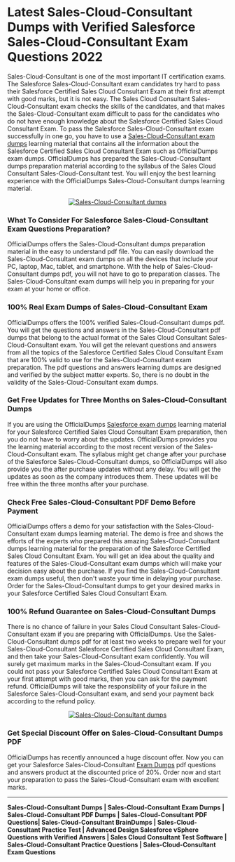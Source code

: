 <h1><strong>Latest Sales-Cloud-Consultant Dumps with Verified Salesforce Sales-Cloud-Consultant Exam Questions 2022</strong></h1>

<p>Sales-Cloud-Consultant is one of the most important IT certification exams. The Salesforce Sales-Cloud-Consultant exam candidates try hard to pass their Salesforce Certified Sales Cloud Consultant Exam at their first attempt with good marks, but it is not easy. The Sales Cloud Consultant Sales-Cloud-Consultant exam checks the skills of the candidates, and that makes the Sales-Cloud-Consultant exam difficult to pass for the candidates who do not have enough knowledge about the Salesforce Certified Sales Cloud Consultant Exam. To pass the Salesforce Sales-Cloud-Consultant exam successfully in one go, you have to use a <a href="https://officialdumps.com/updated/salesforce/sales-cloud-consultant-exam-dumps/">Sales-Cloud-Consultant exam dumps</a> learning material that contains all the information about the Salesforce Certified Sales Cloud Consultant Exam such as OfficialDumps exam dumps. OfficialDumps has prepared the Sales-Cloud-Consultant dumps preparation material according to the syllabus of the Sales Cloud Consultant Sales-Cloud-Consultant test. You will enjoy the best learning experience with the OfficialDumps Sales-Cloud-Consultant dumps learning material.</p>

<center><a href="https://officialdumps.com/updated/salesforce/sales-cloud-consultant-exam-dumps/" rel="nofollow"><img alt="Sales-Cloud-Consultant dumps" src="https://i.imgur.com/0PJTqnX.jpg"></a></center>

<h3><strong>What To Consider For Salesforce Sales-Cloud-Consultant Exam Questions Preparation?</strong></h3>

<p>OfficialDumps offers the Sales-Cloud-Consultant dumps preparation material in the easy to understand pdf file. You can easily download the Sales-Cloud-Consultant exam dumps on all the devices that include your PC, laptop, Mac, tablet, and smartphone. With the help of Sales-Cloud-Consultant dumps pdf, you will not have to go to preparation classes. The Sales-Cloud-Consultant exam dumps will help you in preparing for your exam at your home or office.</p>

<h3><strong>100% Real Exam Dumps of Sales-Cloud-Consultant Exam</strong></h3>

<p>OfficialDumps offers the 100% verified Sales-Cloud-Consultant dumps pdf. You will get the questions and answers in the Sales-Cloud-Consultant pdf dumps that belong to the actual format of the Sales Cloud Consultant Sales-Cloud-Consultant exam. You will get the relevant questions and answers from all the topics of the Salesforce Certified Sales Cloud Consultant Exam that are 100% valid to use for the Sales-Cloud-Consultant exam preparation. The pdf questions and answers learning dumps are designed and verified by the subject matter experts. So, there is no doubt in the validity of the Sales-Cloud-Consultant exam dumps.</p>

<h3><strong>Get Free Updates for Three Months on Sales-Cloud-Consultant Dumps</strong></h3>

<p>If you are using the OfficialDumps <a href="https://officialdumps.com/product-category/salesforce">Salesforce exam dumps</a> learning material for your Salesforce Certified Sales Cloud Consultant Exam preparation, then you do not have to worry about the updates. OfficialDumps provides you the learning material according to the most recent version of the Sales-Cloud-Consultant exam. The syllabus might get change after your purchase of the Salesforce Sales-Cloud-Consultant dumps, so OfficialDumps will also provide you the after purchase updates without any delay. You will get the updates as soon as the company introduces them. These updates will be free within the three months after your purchase.</p>

<h3><strong>Check Free Sales-Cloud-Consultant PDF Demo Before Payment</strong></h3>

<p>OfficialDumps offers a demo for your satisfaction with the Sales-Cloud-Consultant exam dumps learning material. The demo is free and shows the efforts of the experts who prepared this amazing Sales-Cloud-Consultant dumps learning material for the preparation of the Salesforce Certified Sales Cloud Consultant Exam. You will get an idea about the quality and features of the Sales-Cloud-Consultant exam dumps which will make your decision easy about the purchase. If you find the Sales-Cloud-Consultant exam dumps useful, then don't waste your time in delaying your purchase. Order for the Sales-Cloud-Consultant dumps to get your desired marks in your Salesforce Certified Sales Cloud Consultant Exam.</p>

<h3><strong>100% Refund Guarantee on Sales-Cloud-Consultant Dumps</strong></h3>

<p>There is no chance of failure in your Sales Cloud Consultant Sales-Cloud-Consultant exam if you are preparing with OfficialDumps. Use the Sales-Cloud-Consultant dumps pdf for at least two weeks to prepare well for your Sales-Cloud-Consultant Salesforce Certified Sales Cloud Consultant Exam, and then take your Sales-Cloud-Consultant exam confidently. You will surely get maximum marks in the Sales-Cloud-Consultant exam. If you could not pass your Salesforce Certified Sales Cloud Consultant Exam at your first attempt with good marks, then you can ask for the payment refund. OfficialDumps will take the responsibility of your failure in the Salesforce Sales-Cloud-Consultant exam, and send your payment back according to the refund policy.</p>

<center><a href="https://officialdumps.com/updated/salesforce/sales-cloud-consultant-exam-dumps/" rel="nofollow"><img alt="Sales-Cloud-Consultant dumps" src="https://i.imgur.com/VmTubLx.jpg"></a></center>

<h3><strong>Get Special Discount Offer on Sales-Cloud-Consultant Dumps PDF</strong></h3>

<p>OfficialDumps has recently announced a huge discount offer. Now you can get your Salesforce Sales-Cloud-Consultant <a href="https://officialdumps.com/">Exam Dumps</a> pdf questions and answers product at the discounted price of 20%. Order now and start your preparation to pass the Sales-Cloud-Consultant exam with excellent marks.</p>

<hr><p><strong>Sales-Cloud-Consultant Dumps | Sales-Cloud-Consultant Exam Dumps | Sales-Cloud-Consultant PDF Dumps | Sales-Cloud-Consultant PDF Questions| Sales-Cloud-Consultant BrainDumps | Sales-Cloud-Consultant Practice Test | Advanced Design Salesforce vSphere Questions with Verified Answers | Sales Cloud Consultant Test Software | Sales-Cloud-Consultant Practice Questions | Sales-Cloud-Consultant Exam Questions</strong></p>
